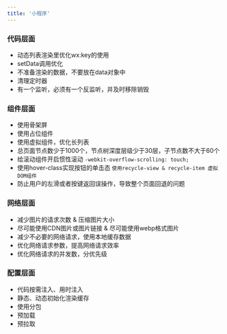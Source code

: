 ```yaml
---
title: '小程序'
---
```


### 代码层面

- 动态列表渲染里优化wx:key的使用
- setData调用优化
- 不准备渲染的数据，不要放在data对象中
- 清理定时器
- 有一个监听，必须有一个反监听，并及时移除销毁

### 组件层面

- 使用骨架屏
- 使用占位组件
- 使用虚拟组件，优化长列表
- 总页面节点数少于1000个，节点树深度层级少于30层，子节点数不大于60个
- 给滚动组件开启惯性滚动 `-webkit-overflow-scrolling: touch;`
- 使用hover-class实现按钮的单击态
`使用recycle-view & recycle-item 虚拟DOM组件`
- 防止用户的左滑或者按键返回误操作，导致整个页面回退的问题

### 网络层面

- 减少图片的请求次数 & 压缩图片大小
- 尽可能使用CDN图片或图片链接 & 尽可能使用webp格式图片
- 减少不必要的网络请求，使用本地缓存数据
- 优化网络请求参数，提高网络请求效率
- 优化网络请求的并发数，分优先级

### 配置层面

- 代码按需注入、用时注入
- 静态、动态初始化渲染缓存
- 使用分包
- 预加载
- 预拉取
